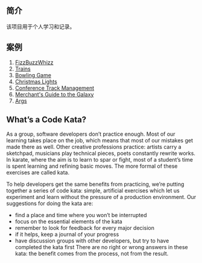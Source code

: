 ## 简介
该项目用于个人学习和记录。

## 案例
1. [FizzBuzzWhizz](src/main/resources/fizzbuzzwhizz/README.md)
2. [Trains](src/main/resources/trains/README.md)
3. [Bowling Game](src/main/resources/bowlinggame/README.md)
4. [Christmas Lights](src/main/resources/christmaslights/README.md)
5. [Conference Track Management](src/main/resources/conferencetrackmanagement/README.md)
6. [Merchant's Guide to the Galaxy](src/main/resources/merchantguidetothegalaxy/README.md)
7. [Args](src/main/resources/args/README.md)


## What’s a Code Kata?
As a group, software developers don’t practice enough. Most of our learning takes place on the job, which means that most of our mistakes get made there as well. Other creative professions practice: artists carry a sketchpad, musicians play technical pieces, poets constantly rewrite works. In karate, where the aim is to learn to spar or fight, most of a student’s time is spent learning and refining basic moves. The more formal of these exercises are called kata.

To help developers get the same benefits from practicing, we’re putting together a series of code kata: simple, artificial exercises which let us experiment and learn without the pressure of a production environment. Our suggestions for doing the kata are:

- find a place and time where you won’t be interrupted
- focus on the essential elements of the kata
- remember to look for feedback for every major decision
- if it helps, keep a journal of your progress
- have discussion groups with other developers, but try to have completed the kata first
There are no right or wrong answers in these kata: the benefit comes from the process, not from the result.